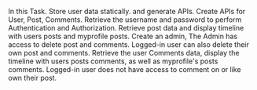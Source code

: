 In this Task.
Store user data statically. and generate APIs.
Create APIs for User, Post, Comments.
Retrieve the username and password to perform Authentication and Authorization.
Retrieve post data and display timeline with users posts and myprofile posts.
Create an admin, The Admin has access to delete post and comments.
Logged-in user can also delete their own post and comments.
Retrieve the user Comments data, display the timeline with users posts comments, as well as myprofile's posts comments.
Logged-in user does not have access to comment on or like own their post.
